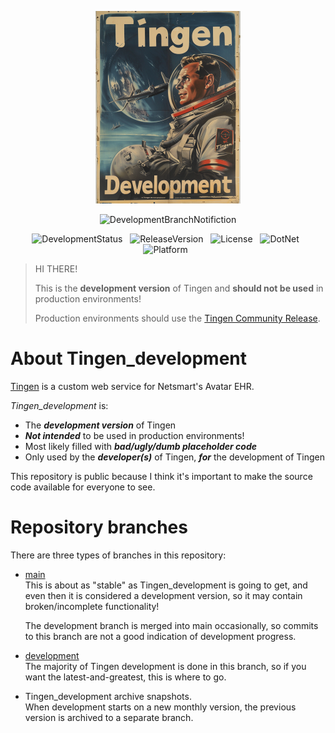 <!-- u240924 -->

<div align="center">

  ![logo](/.github/images/logos/TingenDevelopment_232x308.png)

  ![DevelopmentBranchNotifiction](https://img.shields.io/badge/DEVELOPMENT_RELEASE-E10600?style=for-the-badge)

  ![DevelopmentStatus](https://img.shields.io/badge/status-active-lightgreen?style=flat-square)&nbsp;&nbsp;
  ![ReleaseVersion](https://img.shields.io/badge/release-24.9-red?style=flat-square)&nbsp;&nbsp;
  ![License](https://img.shields.io/github/license/spectrum-health-systems/Outpost31?style=flat-square)&nbsp;&nbsp;
  ![DotNet](https://img.shields.io/badge/.net-Framework_4.8-blue?style=flat-square)&nbsp;&nbsp;
  ![Platform](https://img.shields.io/badge/platform-Windows-blue?style=flat-square)&nbsp;&nbsp;

</div>

> HI THERE!  
> 
> This is the **development version** of Tingen and **should not be used** in production environments!
>
> Production environments should use the [Tingen Community Release](https://github.com/spectrum-health-systems/Tingen-CommunityRelease).

# About Tingen_development

[Tingen](https://github.com/spectrum-health-systems/Tingen) is a custom web service for Netsmart's Avatar EHR.

*Tingen_development* is:

* The ***development version*** of Tingen
* ***Not intended*** to be used in production environments!
* Most likely filled with ***bad/ugly/dumb placeholder code***
* Only used by the ***developer(s)*** of Tingen, ***for*** the development of Tingen

This repository is public because I think it's important to make the source code available for everyone to see.

# Repository branches

There are three types of branches in this repository:

* [main](https://github.com/spectrum-health-systems/Tingen_development/tree/main)  
  This is about as "stable" as Tingen_development is going to get, and even then it is considered a development version, so it may contain broken/incomplete functionality!

  The development branch is merged into main occasionally, so commits to this branch are not a good indication of development progress.
  
* [development](https://github.com/spectrum-health-systems/Tingen_development/tree/development)  
  The majority of Tingen development is done in this branch, so if you want the latest-and-greatest, this is where to go.

* Tingen_development archive snapshots.  
  When development starts on a new monthly version, the previous version is archived to a separate branch.
